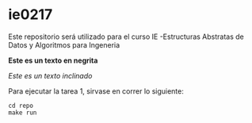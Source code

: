 # ie0217
Este repositorio será utilizado para el curso IE -Estructuras Abstratas de Datos y Algoritmos para Ingeneria

**Este es un texto en negrita**

_Este es un texto inclinado_

Para ejecutar la tarea 1, sirvase en correr lo siguiente:

```
cd repo
make run

```

